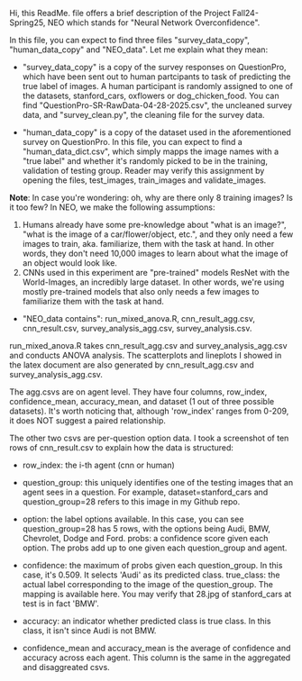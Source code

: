 Hi, this ReadMe. file offers a brief description of the Project Fall24-Spring25, NEO which stands for "Neural Network Overconfidence".

In this file, you can expect to find three files "survey_data_copy", "human_data_copy" and "NEO_data". Let me explain what they mean:

- "survey_data_copy" is a copy of the survey responses on QuestionPro, which have been sent out to human partcipants to task of predicting the true label of images. A human participant is randomly assigned to one of the datasets, stanford_cars, oxflowers or dog_chicken_food. You can find "QuestionPro-SR-RawData-04-28-2025.csv", the uncleaned survey data, and "survey_clean.py", the cleaning file for the survey data.

- "human_data_copy" is a copy of the dataset used in the aforementioned survey on QuestionPro. In this file, you can expect to find a "human_data_dict.csv", which simply mapps the image names with a "true label" and whether it's randomly picked to be in the training, validation of testing group. Reader may verify this assignment by opening the files, test_images, train_images and validate_images.

**Note**: In case you're wondering: oh, why are there only 8 training images? Is it too few? In NEO, we make the following assumptions:
1. Humans already have some pre-knowledge about "what is an image?", "what is the image of a car/flower/object, etc.", and they only need a few images to train, aka. familiarize, them with the task at hand. In other words, they don't need 10,000 images to learn about what the image of an object would look like.
2. CNNs used in this experiment are "pre-trained" models ResNet with the World-Images, an incredibly large dataset. In other words, we're using mostly pre-trained models that also only needs a few images to familiarize them with the task at hand.

- "NEO_data contains": run_mixed_anova.R, cnn_result_agg.csv, cnn_result.csv, survey_analysis_agg.csv, survey_analysis.csv.

run_mixed_anova.R takes cnn_result_agg.csv and survey_analysis_agg.csv and conducts ANOVA analysis. The scatterplots and lineplots I showed in the latex document are also generated by cnn_result_agg.csv and survey_analysis_agg.csv.

The agg.csvs are on agent level. They have four columns, row_index, confidence_mean, accuracy_mean, and dataset (1 out of three possible datasets). It's worth noticing that, although 'row_index' ranges from 0-209, it does NOT suggest a paired relationship. 

The other two csvs are per-question option data. I took a screenshot of ten rows of cnn_result.csv to explain how the data is structured:

- row_index: the i-th agent (cnn or human)
- question_group: this uniquely identifies one of the testing images that an agent sees in a question. For example, dataset=stanford_cars and question_group=28 refers to this image in my Github repo. 
- option: the label options available. In this case, you can see question_group=28 has 5 rows, with the options being Audi, BMW, Chevrolet, Dodge and Ford.
probs: a confidence score given each option. The probs add up to one given each question_group and agent.
- confidence: the maximum of probs given each question_group. In this case, it's 0.509. It selects 'Audi' as its predicted class.
true_class: the actual label corresponding to the image of the question_group. The mapping is available here. You may verify that 28.jpg of stanford_cars at test is in fact 'BMW'.
- accuracy: an indicator whether predicted class is true class. In this class, it isn't since Audi is not BMW. 

- confidence_mean and accuracy_mean is the average of confidence and accuracy across each agent. This column is the same in the aggregated and disaggreated csvs.
